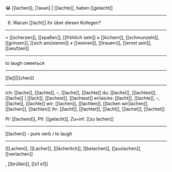 😂 [[lachen]], [ˈlaxən] | [[lachte]], haben [[gelacht]]

---
6. Warum [[lacht]] ihr über diesen Kollegen?  

---
= [[scherzen]], [[spaßen]], [[fröhlich sein]]
≈ [[kichern]], [[schmunzeln]], [[grinsen]], [[sich amüsieren]]
≠ [[weinen]], [[trauern]], [[ernst sein]], [[seufzen]]

---
to laugh
смеяться

---
[[la]]|[[chen]]

---
ich: [[lache]], [[lachte]], –, [[lache]], [[lachte]]
du: [[lachst]], [[lachtest]], [[lache]] | [[lach]], [[lachest]], [[lachtest]]
er/sie/es: [[lacht]], [[lachte]], –, [[lache]], [[lachte]]
wir: [[lachen]], [[lachten]], [[lachen wir|lachen]], [[lachen]], [[lachten]]
ihr: [[lacht]], [[lachtet]], [[lacht]], [[lachet]], [[lachtet]]

PI: [[lachend]], PII: [[gelacht]], Zu+inf: [[zu lachen]]

---
[[lachen]] - pure verb / to laugh

---
[[Lachen]], [[Lacher]], [[lächerlich]], [[belachen]], [[auslachen]], [[verlachen]]

, [[brüllen]], [[s1 e1]]
